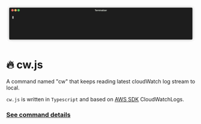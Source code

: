 ![introduce](https://github.com/danielsss/cw.js/blob/main/docs/introduce.gif)

# 🔥 cw.js

A command named "cw" that keeps reading latest cloudWatch log stream to local.

`cw.js` is written in `Typescript` and based on [AWS SDK](https://github.com/aws/aws-sdk-js) CloudWatchLogs.


### [See command details](./docs/usage.md)